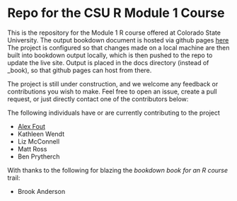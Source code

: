 # Repo for the CSU R Module 1 Course

This is the repository for the Module 1 R course offered at Colorado State University.
The output bookdown document is hosted via github pages [here](https://csu-r.github.io/Module1/)
The project is configured so that changes made on a local machine are then built into bookdown output locally, which is then pushed to the repo to update the live site.
Output is placed in the docs directory (instead of _book), so that github pages can host from there.

The project is still under construction, and we welcome any feedback or contributions you wish to make.
Feel free to open an issue, create a pull request, or just directly contact one of the contributors below:

The following individuals have or are currently contributing to the project
* [Alex Fout](https://github.com/fouticus)
* Kathleen Wendt
* Liz McConnell
* Matt Ross
* Ben Prytherch


With thanks to the following for blazing the _bookdown book for an R course_ trail:
* Brook Anderson


